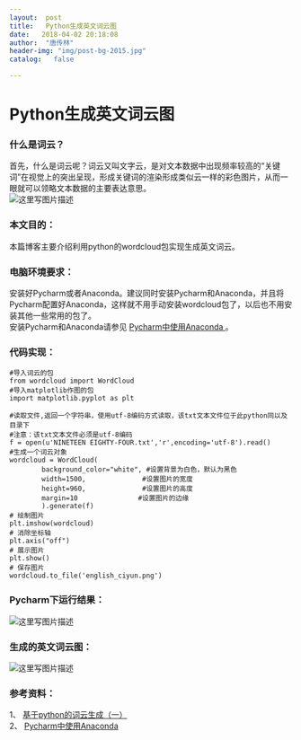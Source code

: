 ```yaml
---
layout:  post
title:   Python生成英文词云图
date:   2018-04-02 20:18:08
author:  "唐传林"
header-img: "img/post-bg-2015.jpg"
catalog:   false

---
```

#  Python生成英文词云图

###  什么是词云？

首先，什么是词云呢？词云又叫文字云，是对文本数据中出现频率较高的“关键词”在视觉上的突出呈现，形成关键词的渲染形成类似云一样的彩色图片，从而一眼就可以领略文本数据的主要表达意思。  
![这里写图片描述](https://img-blog.csdn.net/20180402195632505?watermark/2/text/aHR0cHM6Ly9ibG9nLmNzZG4ubmV0L1RhbmdfQ2h1YW5saW4=/font/5a6L5L2T/fontsize/400/fill/I0JBQkFCMA==/dissolve/70)

###  本文目的：

本篇博客主要介绍利用python的wordcloud包实现生成英文词云。

###  电脑环境要求：

安装好Pycharm或者Anaconda。建议同时安装Pycharm和Anaconda，并且将Pycharm配置好Anaconda，这样就不用手动安装wordcloud包了，以后也不用安装其他一些常用的包了。  
安装Pycharm和Anaconda请参见 [ Pycharm中使用Anaconda
](https://blog.csdn.net/tang_chuanlin/article/details/79793654) 。

###  代码实现：

    
    
    #导入词云的包
    from wordcloud import WordCloud
    #导入matplotlib作图的包
    import matplotlib.pyplot as plt
    
    #读取文件,返回一个字符串，使用utf-8编码方式读取，该txt文本文件位于此python同以及目录下
    #注意：该txt文本文件必须是utf-8编码
    f = open(u'NINETEEN EIGHTY-FOUR.txt','r',encoding='utf-8').read()
    #生成一个词云对象
    wordcloud = WordCloud(
            background_color="white", #设置背景为白色，默认为黑色
            width=1500,              #设置图片的宽度
            height=960,              #设置图片的高度
            margin=10               #设置图片的边缘
            ).generate(f)
    # 绘制图片
    plt.imshow(wordcloud)
    # 消除坐标轴
    plt.axis("off")
    # 展示图片
    plt.show()
    # 保存图片
    wordcloud.to_file('english_ciyun.png')

###  Pycharm下运行结果：

![这里写图片描述](https://img-blog.csdn.net/20180402200844563?watermark/2/text/aHR0cHM6Ly9ibG9nLmNzZG4ubmV0L1RhbmdfQ2h1YW5saW4=/font/5a6L5L2T/fontsize/400/fill/I0JBQkFCMA==/dissolve/70)

###  生成的英文词云图：

![这里写图片描述](https://img-blog.csdn.net/20180402201109836?watermark/2/text/aHR0cHM6Ly9ibG9nLmNzZG4ubmV0L1RhbmdfQ2h1YW5saW4=/font/5a6L5L2T/fontsize/400/fill/I0JBQkFCMA==/dissolve/70)

###  参考资料：

1、 [ 基于python的词云生成（一）
](https://blog.csdn.net/meiqi0538/article/details/79535513)  
2、 [ Pycharm中使用Anaconda
](https://blog.csdn.net/tang_chuanlin/article/details/79793654)


